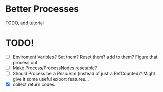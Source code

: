 # Better Processes

TODO, add tutorial


# TODO!

- [ ] Enviroment Varibles? Set them? Reset them? add to them? Figure that process out.
- [ ] Make Process/ProcessNodes resetable?
- [ ] Should Process be a *Resource* (instead of just a RefCounted)? Might give it some useful export features...
- [x] collect return codes 

